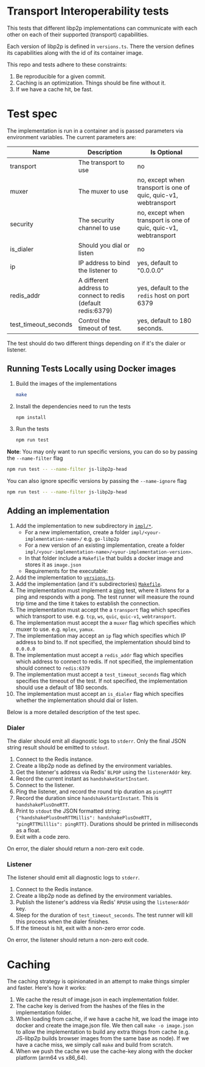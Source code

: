 # Transport Interoperability tests

This tests that different libp2p implementations can communicate with each other
on each of their supported (transport) capabilities.

Each version of libp2p is defined in `versions.ts`. There the version defines
its capabilities along with the id of its container image.

This repo and tests adhere to these constraints:
1. Be reproducible for a given commit.
2. Caching is an optimization. Things should be fine without it.
3. If we have a cache hit, be fast.

# Test spec

The implementation is run in a container and is passed parameters via
environment variables. The current parameters are:

| Name                 | Description                                                  | Is Optional                                                     |
| -------------------- | ------------------------------------------------------------ | --------------------------------------------------------------- |
| transport            | The transport to use                                         | no                                                              |
| muxer                | The muxer to use                                             | no, except when transport is one of quic, quic-v1, webtransport |
| security             | The security channel to use                                  | no, except when transport is one of quic, quic-v1, webtransport |
| is_dialer            | Should you dial or listen                                    | no                                                              |
| ip                   | IP address to bind the listener to                           | yes, default to "0.0.0.0"                                       |
| redis_addr           | A different address to connect to redis (default redis:6379) | yes, default to the `redis` host on port 6379                   |
| test_timeout_seconds | Control the timeout of test.                                 | yes, default to 180 seconds.                                    |

The test should do two different things depending on if it's the dialer or
listener.

## Running Tests Locally using Docker images

1. Build the images of the implementations

   ```bash
   make
   ```

2. Install the dependencies need to run the tests

   ```bash
   npm install
   ```
3. Run the tests

   ```bash
   npm run test
   ```
**Note**:
You may only want to run specific versions, you can do so by passing the `--name-filter` flag
```bash
npm run test -- --name-filter js-libp2p-head
```
You can also ignore specific versions by passing the `--name-ignore` flag
```bash
npm run test -- --name-filter js-libp2p-head
```

## Adding an implementation

1. Add the implementation to new subdirectory in [`impl/*`](./impl/).
    - For a new implementation, create a folder `impl/<your-implementation-name>/` e.g. `go-libp2p`
    - For a new version of an existing implementation, create a folder `impl/<your-implementation-name>/<your-implementation-version>`.
    - In that folder include a `Makefile` that builds a docker image and stores it as `image.json`
    - Requirements for the executable:
2. Add the implementation to [`versions.ts`](./versions.ts).
3. Add the implementation (and it's subdirectories) [`Makefile`](./Makefile).
4. The implementation must implement a [ping](https://github.com/libp2p/specs/blob/50db89f3a71a87b096b0994a43a2dce0d251aeec/ping/ping.md) test, where it listens for a ping
   and responds with a pong. The test runner will measure the round trip time
   and the time it takes to establish the connection.
5. The implementation must accept the a `transport` flag which specifies which transport to use. e.g. `tcp`, `ws`, `quic`, `quic-v1`, `webtransport`.
6. The implementation must accept the a `muxer` flag which specifies which muxer to use. e.g. `mplex`, `yamux`.
7. The implementation may accept an `ip` flag which specifies which IP address to bind to. If not specified, the implementation should bind to `0.0.0.0`
8. The implementation must accept a `redis_addr` flag which specifies which address to connect to redis. If not specified, the implementation should connect to `redis:6379`
9. The implementation must accept a `test_timeout_seconds` flag which specifies the timeout of the test. If not specified, the implementation should use a default of 180 seconds.
10. The implementation must accept an `is_dialer` flag which specifies whether the implementation should dial or listen.

Below is a more detailed description of the test spec.

### Dialer

The dialer should emit all diagnostic logs to `stderr`. Only the final JSON
string result should be emitted to `stdout`.

1. Connect to the Redis instance.
2. Create a libp2p node as defined by the environment variables.
3. Get the listener's address via Redis' `BLPOP` using the `listenerAddr` key.
4. Record the current instant as `handshakeStartInstant`.
5. Connect to the listener.
6. Ping the listener, and record the round trip duration as `pingRTT`
7. Record the duration since `handshakeStartInstant`. This is `handshakePlusOneRTT`.
8. Print to `stdout` the JSON formatted string: `{"handshakePlusOneRTTMillis":
   handshakePlusOneRTT, "pingRTTMilllis": pingRTT}`. Durations should be printed in
   milliseconds as a float.
9.  Exit with a code zero.

On error, the dialer should return a non-zero exit code.

### Listener

The listener should emit all diagnostic logs to `stderr`.

1. Connect to the Redis instance.
2. Create a libp2p node as defined by the environment variables.
3. Publish the listener's address via Redis' `RPUSH` using the `listenerAddr`
   key.
4. Sleep for the duration of `test_timeout_seconds`. The test runner will kill this
   process when the dialer finishes.
5. If the timeout is hit, exit with a non-zero error code.

On error, the listener should return a non-zero exit code.

# Caching

The caching strategy is opinionated in an attempt to make things simpler and
faster. Here's how it works:

1. We cache the result of image.json in each implementation folder.
2. The cache key is derived from the hashes of the files in the implementation folder.
3. When loading from cache, if we have a cache hit, we load the image into
   docker and create the image.json file. We then call `make -o image.json` to
   allow the implementation to build any extra things from cache (e.g. JS-libp2p
   builds browser images from the same base as node). If we have a cache miss,
   we simply call `make` and build from scratch.
4. When we push the cache we use the cache-key along with the docker platform
   (arm64 vs x86_64).
